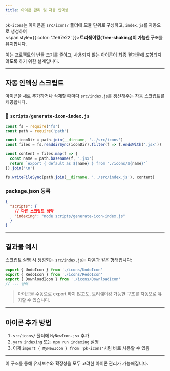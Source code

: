 ```yaml
---
title: 아이콘 관리 및 자동 인덱싱
---
```


`pk-icons`는 아이콘을 `src/icons/` 폴더에 모듈 단위로 구성하고, `index.js`를 자동으로 생성하여 <br/>
<span style={{ color: '#e67e22' }}><strong>트리쉐이킹(Tree-shaking)이 가능한 구조</strong></span>를 유지합니다.

이는 프로젝트의 번들 크기를 줄이고, 사용되지 않는 아이콘이 최종 결과물에 포함되지 않도록 하기 위한 설계입니다.

---

## 자동 인덱싱 스크립트

아이콘을 새로 추가하거나 삭제할 때마다 `src/index.js`를 갱신해주는 자동 스크립트를 제공합니다.

### 📄 `scripts/generate-icon-index.js`

```js
const fs = require('fs')
const path = require('path')

const iconDir = path.join(__dirname, '../src/icons')
const files = fs.readdirSync(iconDir).filter(f => f.endsWith('.jsx'))

const content = files.map(f => {
  const name = path.basename(f, '.jsx')
  return `export { default as ${name} } from './icons/${name}'`
}).join('\n')

fs.writeFileSync(path.join(__dirname, '../src/index.js'), content)
```

### package.json 등록

```json
{
  "scripts": {
    // 다른 스크립트 생략
    "indexing": "node scripts/generate-icon-index.js"
  }
}
```

---

## 결과물 예시

스크립트 실행 시 생성되는 `src/index.js`는 다음과 같은 형태입니다:

```js
export { UndoIcon } from './icons/UndoIcon'
export { RedoIcon } from './icons/RedoIcon'
export { DownloadIcon } from './icons/DownloadIcon'
// ... 생략
```

> 아이콘을 수동으로 export 하지 않고도, 트리쉐이킹 가능한 구조를 자동으로 유지할 수 있습니다.

---

## 아이콘 추가 방법

1. `src/icons/` 폴더에 `MyNewIcon.jsx` 추가
2. `yarn indexing` 또는 `npm run indexing` 실행
3. 이제 `import { MyNewIcon } from 'pk-icons'`처럼 바로 사용할 수 있음

---

이 구조를 통해 유지보수와 확장성을 모두 고려한 아이콘 관리가 가능해집니다.
